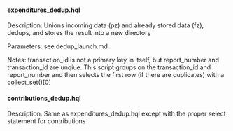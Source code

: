#### expenditures_dedup.hql
Description: Unions incoming data (pz) and already stored data (fz), dedups, and stores the result into a new directory

Parameters: see dedup_launch.md

Notes: transaction_id is not a primary key in itself, but report_number and transaction_id are unqiue.
This script groups on the transaction_id and report_number and then selects the first row (if there are duplicates)
with a collect_set(<column>)[0]

#### contributions_dedup.hql
Description: Same as expenditures_dedup.hql except with the proper select statement for contributions
